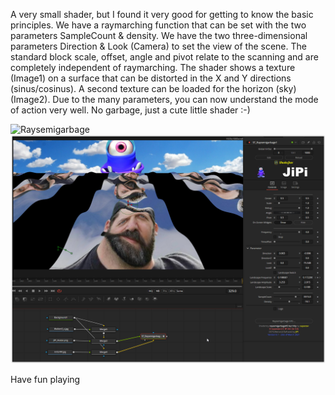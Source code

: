 A very small shader, but I found it very good for getting to know the basic principles.
We have a raymarching function that can be set with the two parameters SampleCount & density. We have the two three-dimensional parameters Direction & Look (Camera) to set the view of the scene. The standard block scale, offset, angle and pivot relate to the scanning and are completely independent of raymarching.
The shader shows a texture (Image1) on a surface that can be distorted in the X and Y directions (sinus/cosinus). A second texture can be loaded for the horizon (sky) (Image2).
Due to the many parameters, you can now understand the mode of action very well. No garbage, just a cute little shader :-)

![Raysemigarbage](https://user-images.githubusercontent.com/78935215/115949042-5c168800-a4d2-11eb-95ef-cc63703e293c.gif)
[![Raysemigarbage](Raysemigarbage_screenshot.png)](Raysemigarbage.fuse)

Have fun playing